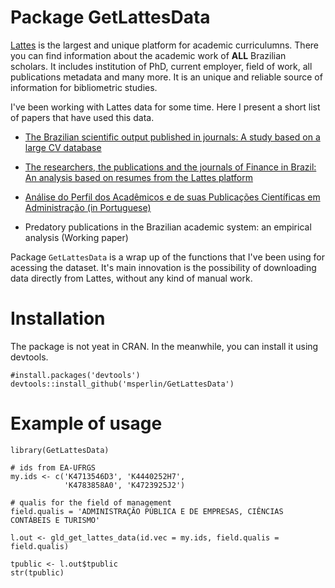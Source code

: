 # Package GetLattesData

[Lattes](http://lattes.cnpq.br/) is the largest and unique platform for academic curriculumns. There you can find information about the academic work of **ALL** Brazilian scholars. It includes institution of PhD, current employer, field of work, all publications metadata and many more. It is an unique and reliable source of information for bibliometric studies. 

I've been working with Lattes data for some time. Here I present a short list of papers that have used this data.

-  [The Brazilian scientific output published in journals: A study based on a large CV database](http://www.sciencedirect.com/science/article/pii/S1751157716301559)

- [The researchers, the publications and the journals of Finance in Brazil: An analysis based on resumes from the Lattes platform](http://bibliotecadigital.fgv.br/ojs/index.php/rbfin/article/view/47157)    

- [Análise do Perfil dos Acadêmicos e de suas Publicações Científicas em Administração (in Portuguese)](http://www.scielo.br/scielo.php?script=sci_arttext&pid=S1415-65552017000100062)

- Predatory publications in the Brazilian academic system: an empirical analysis (Working paper)

Package `GetLattesData` is a wrap up of the functions that I've been using for acessing the dataset. It's main innovation is the possibility of downloading data directly from Lattes, without any kind of manual work. 

# Installation

The package is not yeat in CRAN. In the meanwhile, you can install it using devtools.

```
#install.packages('devtools')
devtools::install_github('msperlin/GetLattesData')
```

# Example of usage 

```
library(GetLattesData)

# ids from EA-UFRGS
my.ids <- c('K4713546D3', 'K4440252H7', 
            'K4783858A0', 'K4723925J2')

# qualis for the field of management
field.qualis = 'ADMINISTRAÇÃO PÚBLICA E DE EMPRESAS, CIÊNCIAS CONTÁBEIS E TURISMO'

l.out <- gld_get_lattes_data(id.vec = my.ids, field.qualis = field.qualis)

tpublic <- l.out$tpublic
str(tpublic)
```
